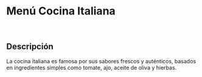 # Menú Cocina Italiana
​

## Descripción
La cocina italiana es famosa por sus sabores frescos y auténticos, basados en ingredientes simples como tomate, ajo, aceite de oliva y hierbas.
